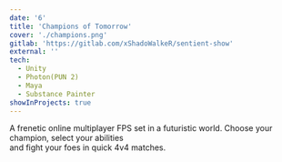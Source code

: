 ```yaml
---
date: '6'
title: 'Champions of Tomorrow'
cover: './champions.png'
gitlab: 'https://gitlab.com/xShadoWalkeR/sentient-show'
external: ''
tech:
  - Unity
  - Photon(PUN 2)
  - Maya
  - Substance Painter
showInProjects: true
---
```


A frenetic online multiplayer FPS set in a futuristic world. Choose your champion, select your abilities<br/> and fight your foes in quick 4v4 matches.
